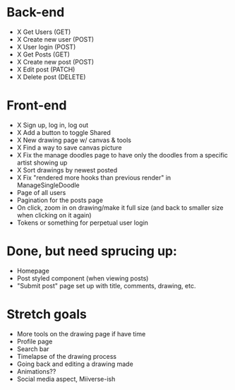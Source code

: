 # Back-end
- X Get Users (GET)
- X Create new user (POST)
- X User login (POST)
- X Get Posts (GET)
- X Create new post (POST)
- X Edit post (PATCH)
- X Delete post (DELETE)




# Front-end

- X Sign up, log in, log out
- X Add a button to toggle Shared
- X New drawing page w/ canvas & tools
- X Find a way to save canvas picture
- X Fix the manage doodles page to have only the doodles from a specific artist showing up
- X Sort drawings by newest posted
- X Fix "rendered more hooks than previous render" in ManageSingleDoodle
- Page of all users
- Pagination for the posts page
- On click, zoom in on drawing/make it full size (and back to smaller size when clicking on it again)
- Tokens or something for perpetual user login

# Done, but need sprucing up: 
- Homepage
- Post styled component (when viewing posts)
- "Submit post" page set up with title, comments, drawing, etc.



# Stretch goals

- More tools on the drawing page if have time
- Profile page
- Search bar
- Timelapse of the drawing process
- Going back and editing a drawing made
- Animations??
- Social media aspect, Miiverse-ish
